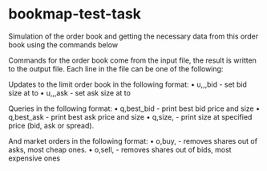 # bookmap-test-task

Simulation of the order book and getting the necessary data from this order book using the commands below

Commands for the order book come from the input file, the result is written to the output file. Each line in the file can be one of the following:

Updates to the limit order book in the following format:
• u,<price>,<size>,bid - set bid size at <price> to <size>
• u,<price>,<size>,ask - set ask size at <price> to <size>
  
Queries in the following format:
• q,best_bid - print best bid price and size
• q,best_ask - print best ask price and size
• q,size,<price> - print size at specified price (bid, ask or spread).
  
And market orders in the following format:
• o,buy,<size> - removes <size> shares out of asks, most cheap ones.
• o,sell,<size> - removes <size> shares out of bids, most expensive ones
